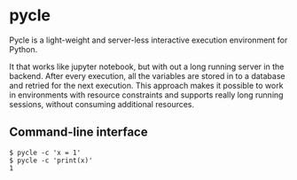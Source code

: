 # pycle

Pycle is a light-weight and server-less interactive execution environment for Python.

It that works like jupyter notebook, but with out a long running server in the backend. After every execution, all the variables are stored in to a database and retried for the next execution.
This approach makes it possible to work in environments with resource constraints and supports really long running sessions, without consuming additional resources.

## Command-line interface

```
$ pycle -c 'x = 1'
$ pycle -c 'print(x)'
1
```

